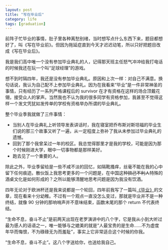 ```yaml
---
layout: post
title: "写在毕业后"
category: life
tags: [graduation]
---
```



前阵子忙毕业的事情，肚子里各种离愁别绪，当时想写点什么东西下来，题目都想好了，叫《写在毕业前》。但因为拖延症直到今天才迟迟动笔，所以只好把题目改成《写在毕业后》。


我是我们高中唯一个没有参加毕业典礼的人，记得那天班主任怒气冲冲给我打电话的时候我还在玩一个叫“足球经理”的游戏。


想不到时隔四年，我还是没有参加毕业典礼。原因和上次一样：对自己不满意。换句话说，我认为自己配不上参加毕业典礼。因为在我看来“毕业”是一件非常神圣的事情，只有经历了一系列严格课程后的 survivor 在才有资格在这样的场合顶戴花翎，接受众人的掌声。当然我也不认为我的很多同学有资格参加，我甚至不觉得这样一个发文凭犹如发传单的学校有资格举办所谓的毕业典礼。


整个毕业季我就做了三件事情：


* 当别人在毕业典礼上听领导发表讲话时，我在寝室把乔布斯对斯坦福的毕业生们说的那三个故事又听了一遍，从一定程度上弥补了我从未参加过毕业典礼的遗憾。
* 回到了那个我曾呆过一年的校区。我总觉得那里才是我的学校，可能是因为那个时候刚进大学，眼中一切事物都是那样美好。
* 跑去见了一个重要的人。


除此之外，毕业季留给是一些不咸不淡的回忆，如隔靴搔痒，丝毫不能在我的心中留下任何痕迹。散伙饭上我思考更多的一个问题是，在中国这种<del>损己不利人</del>特殊的酒桌文化是如何形成的？之所以能够清醒地思考问题是因为我没有饮酒。


四年无论对于欧洲杯还是我来说都是一个轮回，四年前我写了一篇叫[《毕业》](http://blog.sina.com.cn/s/blog_534218ff0100a7tl.html)的文章，现在看来十分幼稚。不过有一个观点一直没怎么变过，那就是毕业并不是一种终结，就像 90 分钟的那响哨声并不意味结束，函数末尾的那个 return 不代表终结。


“生命不息，奋斗不止”是前两天出现在老罗演讲中的八个字，它是我从小到大听过最为感人的话语之一，唯一能够与之媲美的就是“人最宝贵的是生命……不为虚度年华而悔恨，不为碌碌无为而羞耻”，事实上它非常适合这个时候的你我。


“生命不息，奋斗不止”。这八个字送给你，也送给我自己。

